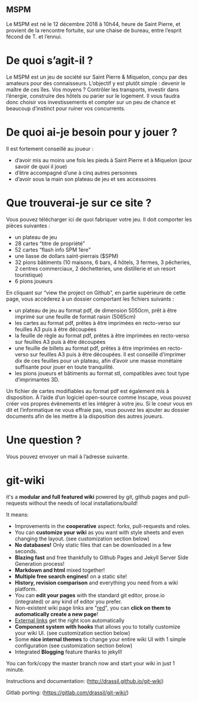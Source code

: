## MSPM

Le MSPM est né le 12 décembre 2018 à 10h44, heure de Saint Pierre, et provient de la rencontre fortuite, sur une chaise de bureau, entre l’esprit fécond de T. et l’ennui.

# De quoi s’agit-il ?

Le MSPM est un jeu de société sur Saint Pierre & Miquelon, conçu par des amateurs pour des connaisseurs. L’objectif y est plutôt simple : devenir le maître de ces îles. Vos moyens ? Contrôler les transports, investir dans l’énergie, construire des hôtels ou parier sur le logement. Il vous faudra donc choisir vos investissements et compter sur un peu de chance et beaucoup d’instinct pour ruiner vos concurrents.

# De quoi ai-je besoin pour y jouer ?

Il est fortement conseillé au joueur :

- d’avoir mis au moins une fois les pieds à Saint Pierre et à Miquelon (pour savoir de quoi il joue)
- d’être accompagné d’une à cinq autres personnes
- d’avoir sous la main son plateau de jeu et ses accessoires

# Que trouverai-je sur ce site ?

Vous pouvez télécharger ici de quoi fabriquer votre jeu. Il doit comporter les pièces suivantes :

- un plateau de jeu
- 28 cartes “titre de propriété”
- 52 cartes “flash info SPM 1ère”
- une liasse de dollars saint-pierrais ($SPM)
- 32 pions bâtiments (10 maisons, 6 bars, 4 hôtels, 3 fermes, 3 pêcheries, 2 centres commerciaux, 2 déchetteries, une distillerie et un resort touristique)
- 6 pions joueurs

En cliquant sur “view the project on Github”, en partie supérieure de cette page, vous accéderez à un dossier comportant les fichiers suivants :

- un plateau de jeu au format pdf, de dimension 5050cm, prêt à être imprimé sur une feuille de format raisin (5065cm)
- les cartes au format pdf, prêtes à être imprimées en recto-verso sur feuilles A3 puis à être découpées
- la feuille de règle au format pdf, prêtes à être imprimées en recto-verso sur feuilles A3 puis à être découpées
- une feuille de billets au format pdf, prêtes à être imprimées en recto-verso sur feuilles A3 puis à être découpées. Il est conseillé d’imprimer dix de ces feuilles pour un plateau, afin d’avoir une masse monétaire suffisante pour jouer en toute tranquilité.
- les pions joueurs et bâtiments au format stl, compatibles avec tout type d’imprimantes 3D.

Un fichier de cartes modifiables au format pdf est également mis à disposition. À l’aide d’un logiciel open-source comme Inscape, vous pouvez créer vos propres évènements et les intégrer à votre jeu. Si le coeur vous en dit et l’informatique ne vous effraie pas, vous pouvez les ajouter au dossier documents afin de les mettre à la disposition des autres joueurs.

# Une question ?

Vous pouvez envoyer un mail à l’adresse suivante.



# git-wiki

it's a **modular and full featured wiki** powered by git, github pages and pull-requests without the needs of local installations/build! 

It means: 

* Improvements in the **cooperative** aspect: forks, pull-requests and roles.
* You can **customize your wiki** as you want with style sheets and even changing the layout. (see customization section below) 
* **No databases!** Only static files that can be downloaded in a few seconds.
* **Blazing fast** and free thankfully to Github Pages and Jekyll Server Side Generation process!
* **Markdown and html** mixed together!
* **Multiple free search engines!** on a static site!
* **History, revision comparison** and everything you need from a wiki platform.
* You can **edit your pages** with the standard git editor, prose.io (integrated) or any kind of editor you prefer.
* Non-existent wiki page links are "[red](wiki/red.md)", you can **click on them to automatically create a new page**!
* [External links](http://www.google.it) get the right icon automatically
* **Component system with hooks** that allows you to totally customize your wiki UI. (see customization section below) 
* Some **nice internal themes** to change your entire wiki UI with 1 simple configuration (see customization section below)
* Integrated **Blogging** feature thanks to jekyll!

You can fork/copy the master branch now and start your wiki in just 1 minute.


Instructions and documentation: (http://drassil.github.io/git-wiki)

Gitlab porting: (https://gitlab.com/drassil/git-wiki/) 
